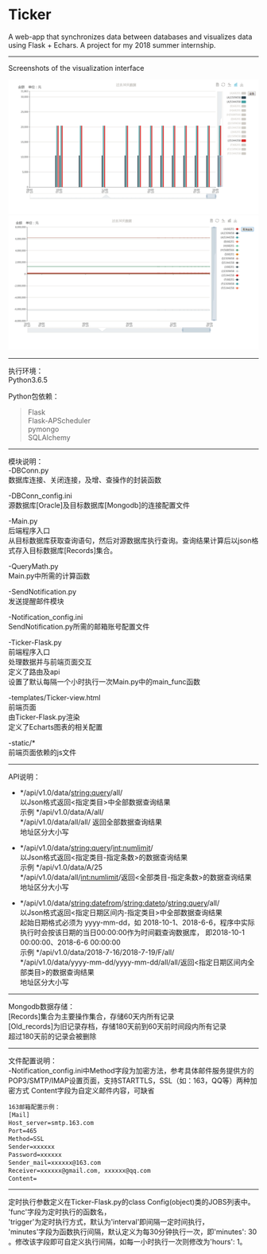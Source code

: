 # Ticker
A web-app that synchronizes data between databases and visualizes data using Flask + Echars.
A project for my 2018 summer internship. 

**************************************************************************

Screenshots of the visualization interface  
  
![screenshot01](https://raw.githubusercontent.com/deep-river/Ticker/master/Screenshots/Ticker%20scr%20shots%20(1).png)
![screenshot01](https://raw.githubusercontent.com/deep-river/Ticker/master/Screenshots/Ticker%20scr%20shots%20(2).png)

**************************************************************************

执行环境：  
Python3.6.5  
  
Python包依赖：  
>Flask  
>Flask-APScheduler  
>pymongo  
>SQLAlchemy  
	
**************************************************************************

模块说明：  
-DBConn.py  
	数据库连接、关闭连接，及增、查操作的封装函数  
	
-DBConn_config.ini  
	源数据库[Oracle]及目标数据库[Mongodb]的连接配置文件  
	
-Main.py  
	后端程序入口  
	从目标数据库获取查询语句，然后对源数据库执行查询。查询结果计算后以json格式存入目标数据库[Records]集合。  
	
-QueryMath.py  
	Main.py中所需的计算函数  
	
-SendNotification.py  
	发送提醒邮件模块  
	
-Notification_config.ini  
	SendNotification.py所需的邮箱账号配置文件  
	
-Ticker-Flask.py  
	前端程序入口  
	处理数据并与前端页面交互  
	定义了路由及api  
	设置了默认每隔一个小时执行一次Main.py中的main_func函数  
	
-templates/Ticker-view.html  
	前端页面  
	由Ticker-Flask.py渲染  
	定义了Echarts图表的相关配置  
	
-static/*  
	前端页面依赖的js文件  

**************************************************************************

API说明：  
- */api/v1.0/data/<string:query>/all/  
	以Json格式返回<指定类目>中全部数据查询结果  
	示例 */api/v1.0/data/A/all/  
	*/api/v1.0/data/all/all/ 返回全部数据查询结果  
	地址区分大小写  
	
- */api/v1.0/data/<string:query>/<int:numlimit>/  
	以Json格式返回<指定类目-指定条数>的数据查询结果  
	示例 */api/v1.0/data/A/25  
	*/api/v1.0/data/all/<int:numlimit>/返回<全部类目-指定条数>的数据查询结果  
	地址区分大小写  

- */api/v1.0/data/<string:datefrom>/<string:dateto>/<string:query>/all/  
    以Json格式返回<指定日期区间内-指定类目>中全部数据查询结果  
    起始日期格式必须为 yyyy-mm-dd，如 2018-10-1、2018-6-6，程序中实际执行时会按该日期的当日00:00:00作为时间戳查询数据库， 即2018-10-1 00:00:00、2018-6-6 00:00:00  
    示例 */api/v1.0/data/2018-7-16/2018-7-19/F/all/  
    */api/v1.0/data/yyyy-mm-dd/yyyy-mm-dd/all/all/返回<指定日期区间内全部类目>的数据查询结果  
    地址区分大小写  

**************************************************************************

Mongodb数据存储：  
[Records]集合为主要操作集合，存储60天内所有记录  
[Old_records]为旧记录存档，存储180天前到60天前时间段内所有记录  
超过180天前的记录会被删除  

**************************************************************************

文件配置说明：  
-Notification_config.ini中Method字段为加密方法，参考具体邮件服务提供方的POP3/SMTP/IMAP设置页面，支持STARTTLS，SSL（如：163，QQ等）两种加密方式
 Content字段为自定义邮件内容，可缺省  

    163邮箱配置示例：
    [Mail]
    Host_server=smtp.163.com
    Port=465
    Method=SSL
    Sender=xxxxxx
    Password=xxxxxx
    Sender_mail=xxxxxx@163.com
    Receiver=xxxxxx@gmail.com, xxxxxx@qq.com
    Content=

**************************************************************************

定时执行参数定义在Ticker-Flask.py的class Config(object)类的JOBS列表中。  
'func'字段为定时执行的函数名，  
'trigger'为定时执行方式，默认为'interval'即间隔一定时间执行，  
'minutes'字段为函数执行间隔，默认定义为每30分钟执行一次，即'minutes': 30 。修改该字段即可自定义执行间隔，如每一小时执行一次则修改为'hours': 1。  
